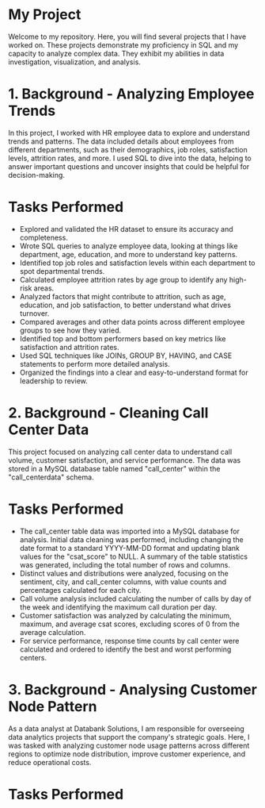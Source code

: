 # My Project
Welcome to my repository. Here, you will find several projects that I have worked on.
These projects demonstrate my proficiency in SQL and my capacity to analyze complex data. They exhibit my abilities in data investigation, visualization, and analysis. 

# 1. Background -  Analyzing Employee Trends
In this project, I worked with HR employee data to explore and understand trends and patterns. The data included details about employees from different departments, such as their demographics, job roles, satisfaction levels, attrition rates, and more.
I used SQL to dive into the data, helping to answer important questions and uncover insights that could be helpful for decision-making.
# Tasks Performed
 - Explored and validated the HR dataset to ensure its accuracy and completeness.
 - Wrote SQL queries to analyze employee data, looking at things like department, age, education, and more to understand key patterns.
 - Identified top job roles and satisfaction levels within each department to spot departmental trends.
 - Calculated employee attrition rates by age group to identify any high-risk areas.
 - Analyzed factors that might contribute to attrition, such as age, education, and job satisfaction, to better understand what drives turnover.
 - Compared averages and other data points across different employee groups to see how they varied.
 - Identified top and bottom performers based on key metrics like satisfaction and attrition rates.
 - Used SQL techniques like JOINs, GROUP BY, HAVING, and CASE statements to perform more detailed analysis.
 - Organized the findings into a clear and easy-to-understand format for leadership to review.


# 2. Background - Cleaning Call Center Data 
This project focused on analyzing call center data to understand call volume, customer satisfaction, and service performance. The data was stored in a MySQL database table named "call_center" within the "call_centerdata" schema.
# Tasks Performed
 - The call_center table data was imported into a MySQL database for analysis. Initial data cleaning was performed, including changing the date format to a standard YYYY-MM-DD format and updating blank values for the "csat_score" to NULL. A summary of the table statistics was generated, including the total number of rows and columns.
 - Distinct values and distributions were analyzed, focusing on the sentiment, city, and call_center columns, with value counts and percentages calculated for each city.
 - Call volume analysis included calculating the number of calls by day of the week and identifying the maximum call duration per day.
 - Customer satisfaction was analyzed by calculating the minimum, maximum, and average csat scores, excluding scores of 0 from the average calculation.
 - For service performance, response time counts by call center were calculated and ordered to identify the best and worst performing centers.

# 3. Background - Analysing Customer Node Pattern
As a data analyst at Databank Solutions, I am responsible for overseeing data analytics projects that support the company's strategic goals. Here, I was tasked with analyzing customer node usage patterns across different regions to optimize node distribution, improve customer experience, and reduce operational costs.
# Tasks Performed

